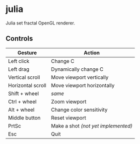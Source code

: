 # julia
Julia set fractal OpenGL renderer.
## Controls
|Gesture|Action|
|-|-|
|Left click|Change C|
|Left drag|Dynamically change C|
|Vertical scroll|Move viewport vertically|
|Horizontal scroll|Move viewport horizontally|
|Shift + wheel|*same*|
|Ctrl + wheel|Zoom viewport|
|Alt + wheel|Change color sensitivity|
|Middle button|Reset viewport|
|PrtSc|Make a shot *(not yet implemented)*
|Esc|Quit|
